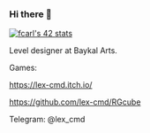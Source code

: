 ### Hi there 👋

<!--
**lex-cmd/lex-cmd** is a ✨ _special_ ✨ repository because its `README.md` (this file) appears on your GitHub profile.

Here are some ideas to get you started:

- 🔭 I’m currently working on ...
- 🌱 I’m currently learning ...
- 👯 I’m looking to collaborate on ...
- 🤔 I’m looking for help with ...
- 💬 Ask me about ...
- 📫 How to reach me: ...
- 😄 Pronouns: ...
- ⚡ Fun fact: ...
-->


[![fcarl's 42 stats](https://badge42.vercel.app/api/v2/cl1pz08ac000609l4qe3suiqv/stats?cursusId=21&coalitionId=101)](https://github.com/JaeSeoKim/badge42)

Level designer at Baykal Arts.

Games:

https://lex-cmd.itch.io/

https://github.com/lex-cmd/RGcube

Telegram: @lex_cmd
